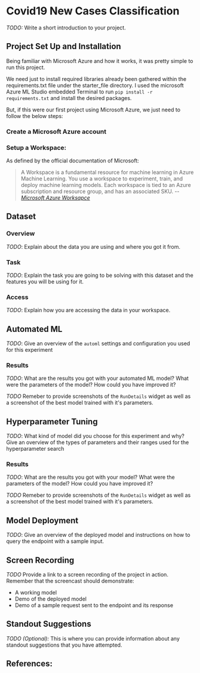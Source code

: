 
# Covid19 New Cases Classification

*TODO:* Write a short introduction to your project.

## Project Set Up and Installation
Being familiar with Microsoft Azure and how it works, it was pretty simple to run this project.<br>

We need just to install required libraries already been gathered within the requirements.txt file under the starter_file directory. I used the microsoft Azure ML Studio embedded Terminal to run `pip install -r requirements.txt` and install the desired packages. <br>

But, if this were our first project using Microsoft Azure, we just need to follow the below steps:<br>

### Create a Microsoft Azure account
### Setup a Workspace:

As defined by the official documentation of Microsoft: 
> A Workspace is a fundamental resource for machine learning in Azure Machine Learning. You use a workspace to experiment, train, and deploy machine learning models. Each workspace is tied to an Azure subscription and resource group, and has an associated SKU.
> -- <cite>[Microsoft Azure Worksapce ][1]</cite>



## Dataset

### Overview
*TODO*: Explain about the data you are using and where you got it from.

### Task
*TODO*: Explain the task you are going to be solving with this dataset and the features you will be using for it.

### Access
*TODO*: Explain how you are accessing the data in your workspace.

## Automated ML
*TODO*: Give an overview of the `automl` settings and configuration you used for this experiment

### Results
*TODO*: What are the results you got with your automated ML model? What were the parameters of the model? How could you have improved it?

*TODO* Remeber to provide screenshots of the `RunDetails` widget as well as a screenshot of the best model trained with it's parameters.

## Hyperparameter Tuning
*TODO*: What kind of model did you choose for this experiment and why? Give an overview of the types of parameters and their ranges used for the hyperparameter search


### Results
*TODO*: What are the results you got with your model? What were the parameters of the model? How could you have improved it?

*TODO* Remeber to provide screenshots of the `RunDetails` widget as well as a screenshot of the best model trained with it's parameters.

## Model Deployment
*TODO*: Give an overview of the deployed model and instructions on how to query the endpoint with a sample input.

## Screen Recording
*TODO* Provide a link to a screen recording of the project in action. Remember that the screencast should demonstrate:
- A working model
- Demo of the deployed  model
- Demo of a sample request sent to the endpoint and its response

## Standout Suggestions
*TODO (Optional):* This is where you can provide information about any standout suggestions that you have attempted.


## References:

[1]: https://docs.microsoft.com/en-us/python/api/azureml-core/azureml.core.workspace.workspace?view=azure-ml-py
